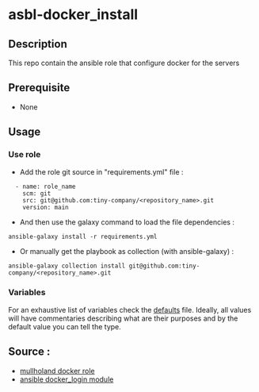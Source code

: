 # asbl-docker_install

## Description

This repo contain the ansible role that configure docker for the servers

## Prerequisite

- None

## Usage

### Use role

- Add the role git source in "requirements.yml" file :
```
  - name: role_name
    scm: git
    src: git@github.com:tiny-company/<repository_name>.git
    version: main
```

- And then use the galaxy command to load the file dependencies :
```
ansible-galaxy install -r requirements.yml
```

- Or manually get the playbook as collection (with ansible-galaxy) :
```
ansible-galaxy collection install git@github.com:tiny-company/<repository_name>.git
```

### Variables

For an exhaustive list of variables check the [defaults](defaults/main.yml)
file. Ideally, all values will have commentaries describing what are their
purposes and by the default value you can tell the type.


## Source :

- [mullholand docker role](https://github.com/mullholland/ansible-role-docker)
- [ansible docker_login module](https://docs.ansible.com/ansible/latest/collections/community/docker/docker_login_module.html)

